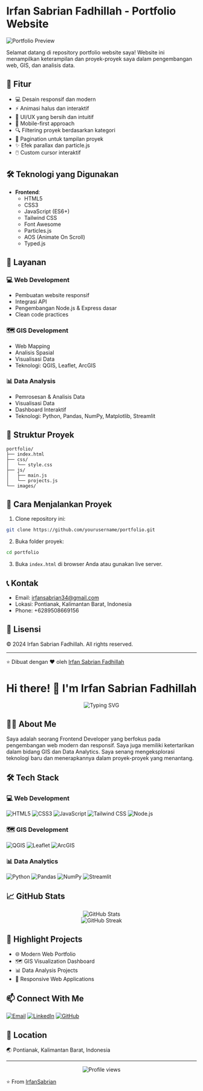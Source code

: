 # Irfan Sabrian Fadhillah - Portfolio Website

![Portfolio Preview](images/project1.jpg)

Selamat datang di repository portfolio website saya! Website ini menampilkan keterampilan dan proyek-proyek saya dalam pengembangan web, GIS, dan analisis data.

## 🚀 Fitur

- 💻 Desain responsif dan modern
- ⚡ Animasi halus dan interaktif
- 🎨 UI/UX yang bersih dan intuitif
- 📱 Mobile-first approach
- 🔍 Filtering proyek berdasarkan kategori
- 📄 Pagination untuk tampilan proyek
- ✨ Efek parallax dan particle.js
- 🖱️ Custom cursor interaktif

## 🛠️ Teknologi yang Digunakan

- **Frontend**:
  - HTML5
  - CSS3
  - JavaScript (ES6+)
  - Tailwind CSS
  - Font Awesome
  - Particles.js
  - AOS (Animate On Scroll)
  - Typed.js

## 🔧 Layanan

### 💻 Web Development

- Pembuatan website responsif
- Integrasi API
- Pengembangan Node.js & Express dasar
- Clean code practices

### 🗺️ GIS Development

- Web Mapping
- Analisis Spasial
- Visualisasi Data
- Teknologi: QGIS, Leaflet, ArcGIS

### 📊 Data Analysis

- Pemrosesan & Analisis Data
- Visualisasi Data
- Dashboard Interaktif
- Teknologi: Python, Pandas, NumPy, Matplotlib, Streamlit

## 📂 Struktur Proyek

```
portfolio/
├── index.html
├── css/
│   └── style.css
├── js/
│   ├── main.js
│   └── projects.js
└── images/
```

## 🚀 Cara Menjalankan Proyek

1. Clone repository ini:

```bash
git clone https://github.com/yourusername/portfolio.git
```

2. Buka folder proyek:

```bash
cd portfolio
```

3. Buka `index.html` di browser Anda atau gunakan live server.

## 📞 Kontak

- Email: irfansabrian34@gmail.com
- Lokasi: Pontianak, Kalimantan Barat, Indonesia
- Phone: +6289508669156

## 📄 Lisensi

© 2024 Irfan Sabrian Fadhillah. All rights reserved.

---

⭐ Dibuat dengan ❤️ oleh [Irfan Sabrian Fadhillah](https://github.com/yourusername)

# Hi there! 👋 I'm Irfan Sabrian Fadhillah

<div align="center">
  <img src="https://readme-typing-svg.herokuapp.com?font=Fira+Code&pause=1000&color=2563EB&center=true&vCenter=true&width=435&lines=Frontend+Developer;Web+Designer;GIS+Enthusiast;Data+Analytics+Explorer" alt="Typing SVG" />
</div>

## 👨‍💻 About Me

Saya adalah seorang Frontend Developer yang berfokus pada pengembangan web modern dan responsif. Saya juga memiliki ketertarikan dalam bidang GIS dan Data Analytics. Saya senang mengeksplorasi teknologi baru dan menerapkannya dalam proyek-proyek yang menantang.

## 🛠️ Tech Stack

### 💻 Web Development

![HTML5](https://img.shields.io/badge/-HTML5-E34F26?style=flat&logo=html5&logoColor=white)
![CSS3](https://img.shields.io/badge/-CSS3-1572B6?style=flat&logo=css3)
![JavaScript](https://img.shields.io/badge/-JavaScript-F7DF1E?style=flat&logo=javascript&logoColor=black)
![Tailwind CSS](https://img.shields.io/badge/-Tailwind_CSS-38B2AC?style=flat&logo=tailwind-css&logoColor=white)
![Node.js](https://img.shields.io/badge/-Node.js-339933?style=flat&logo=node.js&logoColor=white)

### 🗺️ GIS Development

![QGIS](https://img.shields.io/badge/-QGIS-589632?style=flat&logo=qgis&logoColor=white)
![Leaflet](https://img.shields.io/badge/-Leaflet-199900?style=flat&logo=leaflet&logoColor=white)
![ArcGIS](https://img.shields.io/badge/-ArcGIS-2C7AC3?style=flat&logo=arcgis&logoColor=white)

### 📊 Data Analytics

![Python](https://img.shields.io/badge/-Python-3776AB?style=flat&logo=python&logoColor=white)
![Pandas](https://img.shields.io/badge/-Pandas-150458?style=flat&logo=pandas&logoColor=white)
![NumPy](https://img.shields.io/badge/-NumPy-013243?style=flat&logo=numpy&logoColor=white)
![Streamlit](https://img.shields.io/badge/-Streamlit-FF4B4B?style=flat&logo=streamlit&logoColor=white)

## 📈 GitHub Stats

<div align="center">
  <img src="https://github-readme-stats.vercel.app/api?username=IrfanSabrian&show_icons=true&theme=tokyonight" alt="GitHub Stats" />
</div>

<div align="center">
  <img src="https://github-readme-streak-stats.herokuapp.com/?user=IrfanSabrian&theme=tokyonight" alt="GitHub Streak" />
</div>

## 🌟 Highlight Projects

- 🌐 Modern Web Portfolio
- 🗺️ GIS Visualization Dashboard
- 📊 Data Analysis Projects
- 📱 Responsive Web Applications

## 📫 Connect With Me

[![Email](https://img.shields.io/badge/-Email-D14836?style=flat&logo=gmail&logoColor=white)](mailto:irfansabrian34@gmail.com)
[![LinkedIn](https://img.shields.io/badge/-LinkedIn-0077B5?style=flat&logo=linkedin&logoColor=white)](https://linkedin.com/in/yourprofile)
[![GitHub](https://img.shields.io/badge/-GitHub-181717?style=flat&logo=github&logoColor=white)](https://github.com/IrfanSabrian)

## 📍 Location

🌏 Pontianak, Kalimantan Barat, Indonesia

---

<div align="center">
  <img src="https://komarev.com/ghpvc/?username=IrfanSabrian&color=2563EB" alt="Profile views" />
</div>

⭐️ From [IrfanSabrian](https://github.com/IrfanSabrian)
